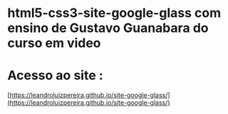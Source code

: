 # html5-css3-site-google-glass  com ensino de Gustavo Guanabara do curso em video

 
 # Acesso ao site :
 
 [https://leandroluizpereira.github.io/site-google-glass/](https://leandroluizpereira.github.io/site-google-glass/)
